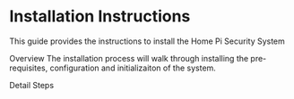 # Installation Instructions
This guide provides the instructions to install the Home Pi Security System

Overview
The installation process will walk through installing the pre-requisites, configuration and initializaiton of the system.

Detail Steps

